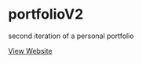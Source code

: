 # portfolioV2
second iteration of a personal portfolio

[View Website](https://minsukim2827.github.io/portfolioV2/)
